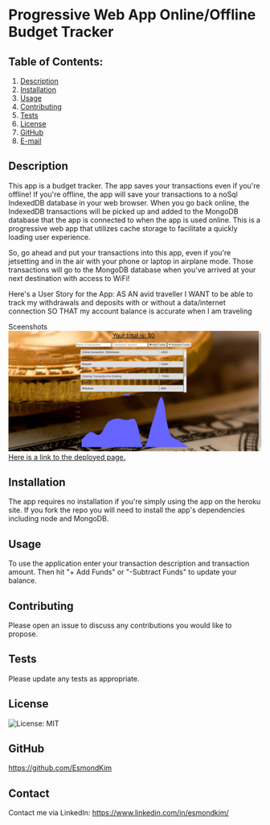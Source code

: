 # Progressive Web App Online/Offline Budget Tracker

## Table of Contents:

1. [Description](#description)
2. [Installation](#Installation)
3. [Usage](#Usage)
4. [Contributing](#Contributing)
5. [Tests](#Tests)
6. [License](#License)
7. [GitHub](#GitHub)
8. [E-mail](#E-mail)

## Description

This app is a budget tracker. The app saves your transactions even if you're offline! If you're offline, the app will save your transactions to a noSql IndexedDB database in your web browser. When you go back online, the IndexedDB transactions will be picked up and added to the MongoDB database that the app is connected to when the app is used online. This is a progressive web app that utilizes cache storage to facilitate a quickly loading user experience.

So, go ahead and put your transactions into this app, even if you're jetsetting and in the air with your phone or laptop in airplane mode. Those transactions will go to the MongoDB database when you've arrived at your next destination with access to WiFi!

Here's a User Story for the App:
AS AN avid traveller
I WANT to be able to track my withdrawals and deposits with or without a data/internet connection
SO THAT my account balance is accurate when I am traveling

Sceenshots
![Here is a screenshot of the PWA Budget Tracker.](/public/images/screenshot.jpg)
<br>
[Here is a link to the deployed page.](https://onlineofflinepwabudgettracker.herokuapp.com/)<br>

## Installation

The app requires no installation if you're simply using the app on the heroku site. If you fork the repo you will need to install the app's dependencies including node and MongoDB.

## Usage

To use the application enter your transaction description and transaction amount. Then hit "+ Add Funds" or "-Subtract Funds" to update your balance.

## Contributing

Please open an issue to discuss any contributions you would like to propose.

## Tests

Please update any tests as appropriate.

## License

![License: MIT](https://img.shields.io/badge/License-MIT-yellow.svg)

## GitHub

https://github.com/EsmondKim

## Contact

Contact me via LinkedIn:
https://www.linkedin.com/in/esmondkim/
